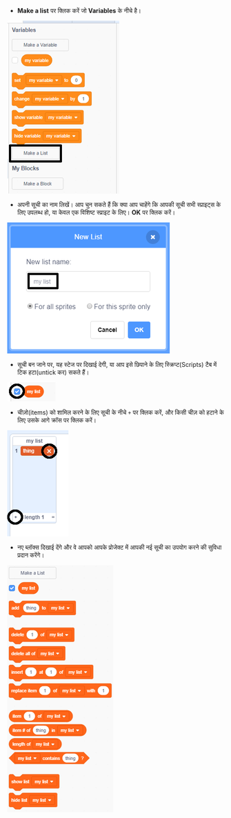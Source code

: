 + **Make a list** पर क्लिक करें जो **Variables** के नीचे है।

![सूची बनाएँ](images/make-a-list-annotated.png)

+ अपनी सूची का नाम लिखें। आप चुन सकते हैं कि क्या आप चाहेंगे कि आपकी सूची सभी स्प्राइट्स के लिए उपलब्ध हो, या केवल एक विशिष्ट स्प्राइट के लिए। **OK** पर क्लिक करें।

![सूची नाम](images/list-name-annotated.png)

+ सूची बन जाने पर, यह स्टेज पर दिखाई देगी, या आप इसे छिपाने के लिए स्क्रिप्ट(Scripts) टैब में टिक हटा(untick कर) सकते हैं।

![सूची दिखाएँ / छुपाएं](images/list-show-hide-annotated.png)

+ चीज़ो(items) को शामिल करने के लिए सूची के नीचे `+` पर क्लिक करें, और किसी चीज़ को हटाने के लिए उसके आगे क्रॉस पर क्लिक करें।

![सूची दिखाएँ / छुपाएं](images/list-add-delete-annotated.png)

+ नए ब्लॉक्स दिखाई देंगे और वे आपको आपके प्रोजेक्ट में आपकी नई सूची का उपयोग करने की सुविधा प्रदान करेंगे।

![सूची ब्लॉक](images/list-blocks.png)